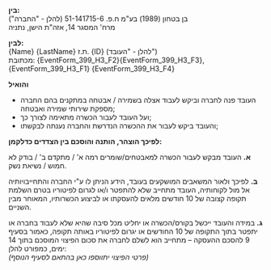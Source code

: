 **בין:**  
בן בטחון (1989) בע"מ ח.פ. 51-141715-6 (להלן - "החברה")  
מרח' המסגר 14, אזה"ת הישן, נתניה  

**לבין:**  
{Name} {LastName} ת.ז. {ID} (להלן - "העובד")  
מכתובת: {EventForm_399_H3_F2}{EventForm_399_H3_F3}, {EventForm_399_H3_F1} {EventForm_399_H3_F4}

  

**והואיל**  
- העובד פנה לחברה וביקש לעבוד אצלה בשמירה / אבטחה במתקנים בהם החברה מספקת שירותי שמירה ואבטחה;  
- ועל העובד לעבור הכשרה מתאימה לצורך כך;  
- והעובד ביקש לעבור את ההכשרה הנדרשת והחברה נענתה לבקשתו;  

**לפיכך הוצהר, הותנה והוסכם בין הצדדים כדלקמן:**  

**א.**  העובד מבקש לעבור הכשרה למאבטחים/שומרים רמה א' / מתקדם ב' / בודק לא חמוש / נשיאת נשק.  

**ב.**  לפיכך ולאור המשאבים המושקעים בעובד, הידע הניתן לו ע"י החברה והתחייבויותיה אל מול לקוחותיה, העובד מתחייב שלא להתפטר ו/או לגרום לפיטוריו בטרם השלמת תקופה קצובה של 10 חודשים מלאים להעסקתו או לביצוע הכשרותיו, המאוחר מבין השניים.  

**ג.**  במידה והעובד ייכשל בקורס/הכשרה או יחליט מכל סיבה שהיא שלא לעבוד בחברה או יתפטר בתוך התקופה של 10 החודשים או יגרום לפיטוריו באותה תקופה, כאמור בסעיף 9 להסכם ההעסקה – מתחייב הוא לשלם לחברה את סכום הפיצוי המוסכם בתוך 14 ימים, כמפורט להלן:  
   *(פרטי הפיצוי יתווספו כאן בהתאם לסעיף הנוסף)*  

